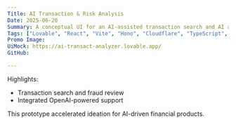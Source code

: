 ```yaml
---
Title: AI Transaction & Risk Analysis
Date: 2025-06-20
Summary: A conceptual UI for an AI-assisted transaction search and AI analysis wiht OpenAI integration.
Tags: ["Lovable", "React", "Vite", "Hono", "Cloudflare", "TypeScript", "shadcn/ui", "TailwindCSS"]
Promo Image: 
UiMock: https://ai-transact-analyzer.lovable.app/
GitHub: 

---
```


Highlights:

- Transaction search and fraud review
- Integrated OpenAI-powered support

This prototype accelerated ideation for AI-driven financial products.

